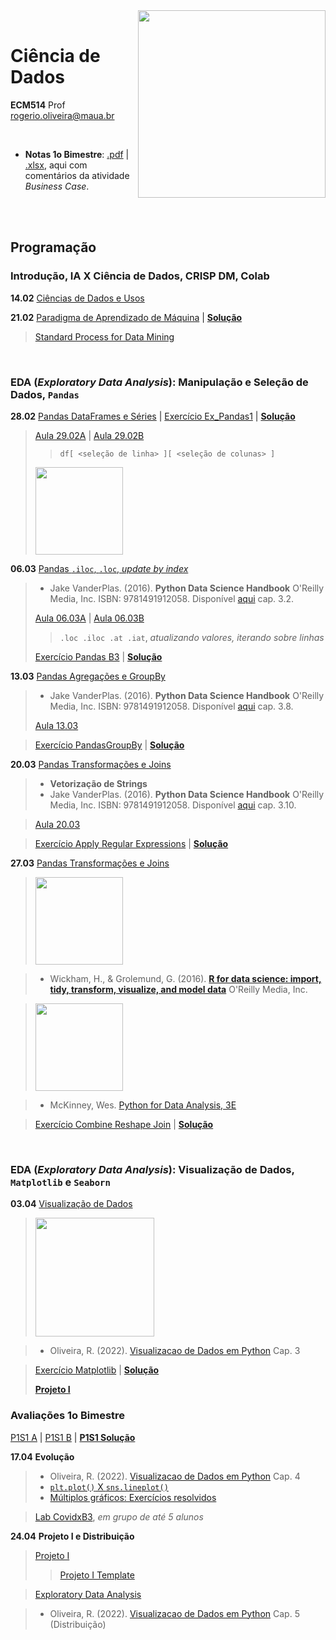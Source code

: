<img src="https://github.com/Rogerio-mack/IMT_CD_2024/blob/main/maua_logo.png?raw=true" width=300, align="right">
<br>

# Ciência de Dados
**ECM514** Prof rogerio.oliveira@maua.br

<br>

* **Notas 1o Bimestre**: [.pdf](https://github.com/Rogerio-mack/IMT_CD_2024/blob/main/notas_B1.pdf) | [.xlsx](https://github.com/Rogerio-mack/IMT_CD_2024/raw/main/notas_B1.xlsx), aqui com comentários da atividade *Business Case*. 

<br>
<br>

## Programação

### Introdução, IA X Ciência de Dados, CRISP DM, Colab

**14.02** [Ciências de Dados e Usos](https://colab.research.google.com/github/Rogerio-mack/IMT_CD_2024/blob/main/Ciencias_de_Dados_e_Usos.ipynb)

**21.02** [Paradigma de Aprendizado de Máquina](https://colab.research.google.com/github/Rogerio-mack/IMT_CD_2024/blob/main/Paradigma_de_ML.ipynb)
| [**Solução**](https://colab.research.google.com/github/Rogerio-mack/IMT_CD_2024/blob/main/Paradigma_de_ML_solucao.ipynb)

> [Standard Process for Data Mining](https://colab.research.google.com/github/Rogerio-mack/IMT_CD_2024/blob/main/Standard_Process_for_Data_Mining.ipynb)

<br>

### EDA (*Exploratory Data Analysis*): Manipulação e Seleção de Dados, `Pandas`

**28.02** [Pandas DataFrames e Séries](https://colab.research.google.com/github/Rogerio-mack/IMT_CD_2024/blob/main/Pandas_I.ipynb) 
| [Exercício Ex_Pandas1](https://colab.research.google.com/github/Rogerio-mack/IMT_CD_2024/blob/main/Ex_Pandas1.ipynb)
| [**Solução**](https://colab.research.google.com/github/Rogerio-mack/IMT_CD_2024/blob/main/Ex_Pandas1_solucao.ipynb)
>
> [Aula 29.02A](https://colab.research.google.com/drive/1bVBBkbB2IfgC1OXysysTPWPyzpxKEJEY?usp=sharing) |
> [Aula 29.02B](https://colab.research.google.com/drive/1g85eUUUzng68ELEcGY8O1999sOXzxBMu?usp=sharing)
>> `df[ <seleção de linha> ][ <seleção de colunas> ]`
>
>
> <img src="https://jakevdp.github.io/PythonDataScienceHandbook/figures/PDSH-cover.png" width="140"/>
>

**06.03** [Pandas `.iloc`, `.loc`, *update by index*](https://jakevdp.github.io/PythonDataScienceHandbook/03.02-data-indexing-and-selection.html)

> * Jake VanderPlas. (2016). **Python Data Science Handbook**  O'Reilly Media, Inc.  ISBN: 9781491912058. Disponível [aqui](https://jakevdp.github.io/PythonDataScienceHandbook/03.02-data-indexing-and-selection.html) cap. 3.2.  
>
> [Aula 06.03A](https://colab.research.google.com/drive/13EBV3Y7INeKEqLBNEpECgRopj5nxwZtR?usp=sharing) |
> [Aula 06.03B](https://colab.research.google.com/drive/1UVc0Y0GLJruBqeR0TleBbOviNeb8HlAg?usp=sharing)
>> `.loc .iloc .at .iat`, *atualizando valores, iterando sobre linhas*
>
> [Exercício Pandas B3](https://colab.research.google.com/github/Rogerio-mack/IMT_CD_2024/blob/main/Ex_Pandas_B3.ipynb)
| [**Solução**](https://colab.research.google.com/github/Rogerio-mack/IMT_CD_2024/blob/main/Ex_Pandas_B3_solucao.ipynb)

**13.03** [Pandas Agregações e GroupBy](https://colab.research.google.com/github/Rogerio-mack/IMT_CD_2024/blob/main/Pandas_I.ipynb) 
> * Jake VanderPlas. (2016). **Python Data Science Handbook**  O'Reilly Media, Inc.  ISBN: 9781491912058. Disponível [aqui](https://jakevdp.github.io/PythonDataScienceHandbook/03.08-aggregation-and-grouping.html) cap. 3.8.
>
> [Aula 13.03](https://colab.research.google.com/drive/1wqvh49WrDtfJYq5oYVuAvUUZ4PE83nXc?usp=sharing)

> [Exercício PandasGroupBy](https://colab.research.google.com/github/Rogerio-mack/IMT_CD_2024/blob/main/Ex_PandasGroupBy.ipynb)
| [**Solução**](https://colab.research.google.com/github/Rogerio-mack/IMT_CD_2024/blob/main/Ex_PandasGroupBy_solucao.ipynb)

**20.03** [Pandas Transformações e Joins](https://colab.research.google.com/github/Rogerio-mack/IMT_CD_2024/blob/main/Pandas_I.ipynb) 

> * **Vetorização de Strings**
> * Jake VanderPlas. (2016). **Python Data Science Handbook**  O'Reilly Media, Inc.  ISBN: 9781491912058. Disponível [aqui](https://jakevdp.github.io/PythonDataScienceHandbook/03.10-working-with-strings.html) cap. 3.10.

> [Aula 20.03](https://colab.research.google.com/drive/1tpwdqadjT_kN8e3pbVUzI5HfdUxM8Ac5?usp=sharing)

> [Exercício Apply Regular Expressions](https://colab.research.google.com/github/Rogerio-mack/IMT_CD_2024/blob/main/Ex_ApplyReg.ipynb) 
| [**Solução**](https://colab.research.google.com/github/Rogerio-mack/IMT_CD_2024/blob/main/Ex_ApplyReg_solucao.ipynb)

**27.03** [Pandas Transformações e Joins](https://colab.research.google.com/github/Rogerio-mack/IMT_CD_2024/blob/main/Pandas_I.ipynb) 

> <img src="https://d33wubrfki0l68.cloudfront.net/b88ef926a004b0fce72b2526b0b5c4413666a4cb/24a30/cover.png" width="140"/>

> * Wickham, H., & Grolemund, G. (2016). [**R for data science: import, tidy, transform, visualize, and model data**](https://r4ds.had.co.nz/index.html) O'Reilly Media, Inc.
 
> <img src="https://wesmckinney.com/book/images/cover.png" width="140"/>

> * McKinney, Wes. [Python for Data Analysis, 3E](https://wesmckinney.com/book/)

> [Exercício Combine Reshape Join](https://colab.research.google.com/github/Rogerio-mack/IMT_CD_2024/blob/main/IMT_ex_combine_reshape_join.ipynb) 
| [**Solução**](https://colab.research.google.com/github/Rogerio-mack/IMT_CD_2024/blob/main/IMT_ex_combine_reshape_join_solucao.ipynb)

<br>

### EDA (*Exploratory Data Analysis*): Visualização de Dados, `Matplotlib` e `Seaborn`

**03.04** [Visualização de Dados](https://github.com/Rogerio-mack/Visualizacao-de-Dados-em-Python) 

> <img src="https://github.com/Rogerio-mack/Visualizacao-de-Dados-em-Python/raw/main/figuras/capas/1.png" width="190"/>

> * Oliveira, R. (2022). [Visualizacao de Dados em Python](https://github.com/Rogerio-mack/Visualizacao-de-Dados-em-Python) Cap. 3

> [Exercício Matplotlib](https://colab.research.google.com/github/Rogerio-mack/IMT_CD_2024/blob/main/Ex_Matplotlib1.ipynb) 
| [**Solução**](https://colab.research.google.com/github/Rogerio-mack/IMT_CD_2024/blob/main/Ex_Matplotlib1_solucao.ipynb)
>
> [**Projeto I**](https://colab.research.google.com/github/Rogerio-mack/IMT_CD_2024/blob/main/IMT_CD_Projeto_I.ipynb)

### Avaliações 1o Bimestre

[P1S1 A](https://colab.research.google.com/github/Rogerio-mack/IMT_CD_2024/blob/main/IMT_CD_P1S1_2024S1_solucao.ipynb) |
[P1S1 B](https://colab.research.google.com/github/Rogerio-mack/IMT_CD_2024/blob/main/IMT_CD_P1S1_2024S1_solucao.ipynb) |
[**P1S1 Solução**](https://colab.research.google.com/github/Rogerio-mack/IMT_CD_2024/blob/main/IMT_CD_P1S1_2024S1_solucao.ipynb)

**17.04** **Evolução** 

> * Oliveira, R. (2022). [Visualizacao de Dados em Python](https://github.com/Rogerio-mack/Visualizacao-de-Dados-em-Python) Cap. 4
> * [`plt.plot()` X `sns.lineplot()`](https://colab.research.google.com/github/Rogerio-mack/IMT_CD_2024/blob/main/Smooth_curves.ipynb)
> * [Múltiplos gráficos: Exercícios resolvidos](https://colab.research.google.com/github/Rogerio-mack/IMT_CD_2024/blob/main/IMT_ex_matplotlib2_solucao.ipynb)

> [Lab CovidxB3](https://colab.research.google.com/github/Rogerio-mack/IMT_CD_2024/blob/main/IMT_CaseEDA_CovidxB3.ipynb), *em grupo de até 5 alunos*

**24.04** **Projeto I e Distribuição**

> [Projeto I](https://colab.research.google.com/github/Rogerio-mack/IMT_CD_2024/blob/main/IMT_CD_Projeto_I.ipynb)
>> [Projeto I Template](https://colab.research.google.com/github/Rogerio-mack/IMT_CD_2024/blob/main/IMT_Projeto_Template_B1.ipynb)

> [Exploratory Data Analysis](https://colab.research.google.com/github/Rogerio-mack/IMT_Ciencia_de_Dados/blob/main/IMT_EDA.ipynb)

> * Oliveira, R. (2022). [Visualizacao de Dados em Python](https://github.com/Rogerio-mack/Visualizacao-de-Dados-em-Python) Cap. 5 (Distribuição)










